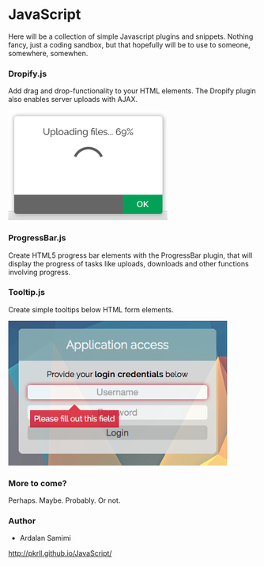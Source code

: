 # JavaScript
Here will be a collection of simple Javascript plugins and snippets. Nothing fancy, just a coding sandbox, but that hopefully will be to use to someone, somewhere, somewhen.

### Dropify.js
Add drag and drop-functionality to your HTML elements. The Dropify plugin also enables server uploads with AJAX.

![Screenshot](https://github.com/pkrll/JavaScript/blob/master/Dropify/dropify-screenshot-1.png)

### ProgressBar.js
Create HTML5 progress bar elements with the ProgressBar plugin, that will display the progress of tasks like uploads, downloads and other functions involving progress.

### Tooltip.js
Create simple tooltips below HTML form elements.

![Screenshot](https://github.com/pkrll/JavaScript/blob/master/Tooltip/tooltip10.png)

### More to come?
Perhaps. Maybe. Probably. Or not.

### Author
* Ardalan Samimi

http://pkrll.github.io/JavaScript/
